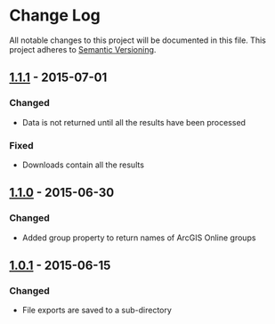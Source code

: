 # Change Log
All notable changes to this project will be documented in this file.
This project adheres to [Semantic Versioning](http://semver.org/).

## [1.1.1] - 2015-07-01
### Changed
* Data is not returned until all the results have been processed

### Fixed
* Downloads contain all the results

## [1.1.0] - 2015-06-30
### Changed
* Added group property to return names of ArcGIS Online groups

## [1.0.1] - 2015-06-15
### Changed
* File exports are saved to a sub-directory

[1.1.1]: https://github.com/koopjs/koop-opendata/compare/v1.1.1...v1.1.0
[1.1.0]: https://github.com/koopjs/koop-opendata/compare/v1.1.0...v1.0.1
[1.0.1]: https://github.com/koopjs/koop-opendata/compare/v1.0.1...v1.0.0


